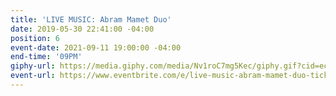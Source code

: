 ```yaml
---
title: 'LIVE MUSIC: Abram Mamet Duo'
date: 2019-05-30 22:41:00 -04:00
position: 6
event-date: 2021-09-11 19:00:00 -04:00
end-time: '09PM'
giphy-url: https://media.giphy.com/media/Nv1roC7mg5Kec/giphy.gif?cid=ecf05e47k3qy29ujl2rp1s7yymkotrkxg5tbgt8ax8ehnwhk&rid=giphy.gif&ct=g
event-url: https://www.eventbrite.com/e/live-music-abram-mamet-duo-tickets-168133213969
---
```


